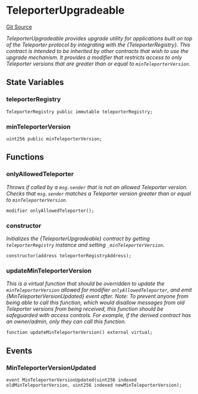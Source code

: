 # TeleporterUpgradeable
[Git Source](https://github.com/ava-labs/teleporter/blob/4e46f28c075e9bfc858fb8bbe266f5b4cb45a0be/src/Teleporter/upgrades/TeleporterUpgradeable.sol)

*TeleporterUpgradeable provides upgrade utility for applications built on top
of the Teleporter protocol by integrating with the {TeleporterRegistry}.
This contract is intended to be inherited by other contracts that wish to use the
upgrade mechanism. It provides a modifier that restricts access to only Teleporter
versions that are greater than or equal to `minTeleporterVersion`.*


## State Variables
### teleporterRegistry

```solidity
TeleporterRegistry public immutable teleporterRegistry;
```


### minTeleporterVersion

```solidity
uint256 public minTeleporterVersion;
```


## Functions
### onlyAllowedTeleporter

*Throws if called by a `msg.sender` that is not an allowed Teleporter version.
Checks that `msg.sender` matches a Teleporter version greater than or equal to `minTeleporterVersion`.*


```solidity
modifier onlyAllowedTeleporter();
```

### constructor

*Initializes the {TeleporterUpgradeable} contract by getting `teleporterRegistry`
instance and setting `_minTeleporterVersion`.*


```solidity
constructor(address teleporterRegistryAddress);
```

### updateMinTeleporterVersion

*This is a virtual function that should be overridden to update the `minTeleporterVersion`
allowed for modifier `onlyAllowedTeleporter`, and emit {MinTeleporterVersionUpdated} event after.
Note: To prevent anyone from being able to call this function, which would disallow messages
from old Teleporter versions from being received, this function should be safeguarded with access
controls. For example, if the derived contract has an owner/admin, only they can call this function.*


```solidity
function updateMinTeleporterVersion() external virtual;
```

## Events
### MinTeleporterVersionUpdated

```solidity
event MinTeleporterVersionUpdated(uint256 indexed oldMinTeleporterVersion, uint256 indexed newMinTeleporterVersion);
```

